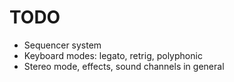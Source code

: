 TODO
====

* Sequencer system
* Keyboard modes: legato, retrig, polyphonic
* Stereo mode, effects, sound channels in general
